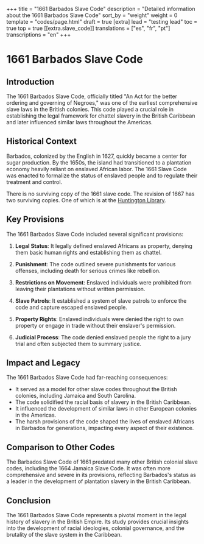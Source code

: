 +++
title = "1661 Barbados Slave Code"
description = "Detailed information about the 1661 Barbados Slave Code"
sort_by = "weight"
weight = 0
template = "codes/page.html"
draft = true
[extra]
lead = "testing lead"
toc = true
top = true
[[extra.slave_code]]
translations = ["es", "fr", "pt"]
transcriptions = "en"
+++

# 1661 Barbados Slave Code

## Introduction

The 1661 Barbados Slave Code, officially titled "An Act for the better ordering and governing of Negroes," was one of the earliest comprehensive slave laws in the British colonies. This code played a crucial role in establishing the legal framework for chattel slavery in the British Caribbean and later influenced similar laws throughout the Americas.

## Historical Context

Barbados, colonized by the English in 1627, quickly became a center for sugar production. By the 1650s, the island had transitioned to a plantation economy heavily reliant on enslaved African labor. The 1661 Slave Code was enacted to formalize the status of enslaved people and to regulate their treatment and control.

There is no surviving copy of the 1661 slave code.  The revision of 1667 has two surviving copies. One of which is at the [Huntington Library](https://cdm16003.contentdm.oclc.org/digital/collection/p15150coll7/id/57398).

## Key Provisions

The 1661 Barbados Slave Code included several significant provisions:

1. **Legal Status**: It legally defined enslaved Africans as property, denying them basic human rights and establishing them as chattel.

2. **Punishment**: The code outlined severe punishments for various offenses, including death for serious crimes like rebellion.

3. **Restrictions on Movement**: Enslaved individuals were prohibited from leaving their plantations without written permission.

4. **Slave Patrols**: It established a system of slave patrols to enforce the code and capture escaped enslaved people.

5. **Property Rights**: Enslaved individuals were denied the right to own property or engage in trade without their enslaver's permission.

6. **Judicial Process**: The code denied enslaved people the right to a jury trial and often subjected them to summary justice.

## Impact and Legacy

The 1661 Barbados Slave Code had far-reaching consequences:

- It served as a model for other slave codes throughout the British colonies, including Jamaica and South Carolina.
- The code solidified the racial basis of slavery in the British Caribbean.
- It influenced the development of similar laws in other European colonies in the Americas.
- The harsh provisions of the code shaped the lives of enslaved Africans in Barbados for generations, impacting every aspect of their existence.

## Comparison to Other Codes

The Barbados Slave Code of 1661 predated many other British colonial slave codes, including the 1664 Jamaica Slave Code. It was often more comprehensive and severe in its provisions, reflecting Barbados's status as a leader in the development of plantation slavery in the British Caribbean.

## Conclusion

The 1661 Barbados Slave Code represents a pivotal moment in the legal history of slavery in the British Empire. Its study provides crucial insights into the development of racial ideologies, colonial governance, and the brutality of the slave system in the Caribbean.

